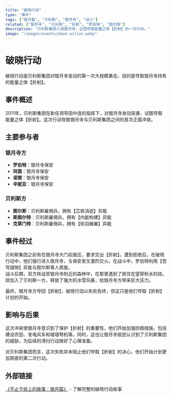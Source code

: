 ```yaml
---
title: "破晓行动"
type: "事件"
tags: ["银月篇", "贝利斯", "银月寺", "战斗"]
related: ["银月寺", "贝利斯", "折射", "罗伯特", "图尔斯"]
description: "贝利斯集团入侵银月寺，企图夺取能量之体【折射】的一次行动。"
image: "/images/events/dawn-action.webp"
---
```

# 破晓行动

破晓行动是贝利斯集团对银月寺发动的第一次大规模袭击，目的是夺取银月寺持有的能量之体【折射】。

## 事件概述

2011年，贝利斯集团在新任领导田中连的指挥下，对银月寺发动突袭，试图夺取能量之体【折射】。这次行动导致银月寺与贝利斯集团之间的首次正面冲突。

## 主要参与者

### 银月寺方
- **罗伯特**：银月寺保安
- **珂茵**：银月寺保安
- **诺顿**：银月寺保安
- **辛妮亚**：银月寺保安

### 贝利斯方
- **图尔斯**：贝利斯雇佣兵，拥有【芯铁消逝】异能
- **斯图尔特**：贝利斯雇佣兵，拥有【内能构建】异能
- **克莱门特**：贝利斯雇佣兵，拥有【衔羽展翼】异能

## 事件经过

<div class="spoiler" data-source="《不止于纸上的故事：银月篇》破晓行动">
贝利斯集团之前有在银月寺大门前施压，要求交出【折射】。遭到拒绝后，在破晓行动中，他们强行进入银月寺，与保安发生激烈交火。在战斗中，罗伯特利用【苍穹缝隙】异能与图尔斯等人周旋。
</div>

<div class="spoiler" data-source="《不止于纸上的故事：银月篇》冰雪风暴">
战斗后期，双方转战至银月寺附近的森林中，在那里遇到了居住在望穿秋水的琼。琼加入了贝利斯一方，释放了强大的冰雪风暴，给银月寺方带来巨大压力。

最终，银月寺方夺回【折射】，破晓行动以失败告终，但这只是他们夺取【折射】计划的开始。
</div>


## 影响与后果

这次冲突使银月寺意识到了保护【折射】的重要性，他们开始加强防御措施，包括建设农田、发电风车和城墙弩机等。同时，这也让银月寺居民认识到了贝利斯集团的威胁，为后续的清扫行动做好了心理准备。

对贝利斯集团而言，这次失败并未阻止他们夺取【折射】的决心，他们开始计划更加周密的第二次行动。

## 外部链接

[《不止于纸上的故事：银月篇》](https://tobenot.itch.io/beyond-books) - 了解完整的破晓行动故事 
